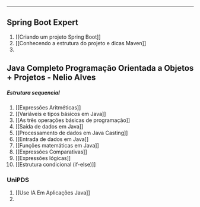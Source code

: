 ___

## Spring Boot Expert
1. [[Criando um projeto Spring Boot]]
2. [[Conhecendo a estrutura do projeto e dicas Maven]]
3. 







## Java Completo Programação Orientada a Objetos + Projetos - Nelio Alves

##### Estrutura sequencial
1. [[Expressões Aritméticas]]
2. [[Variáveis e tipos básicos em Java]]
3. [[As três operações básicas de programação]]
4. [[Saída de dados em Java]]
5. [[Processamento de dados em Java Casting]]
6. [[Entrada de dados em Java]]
7. [[Funções matemáticas em Java]]
8. [[Expressões Comparativas]]
9. [[Expressões lógicas]]
10. [[Estrutura condicional (if-else)]]



### UniPDS
1. [[Use IA Em Aplicações Java]]
2. 